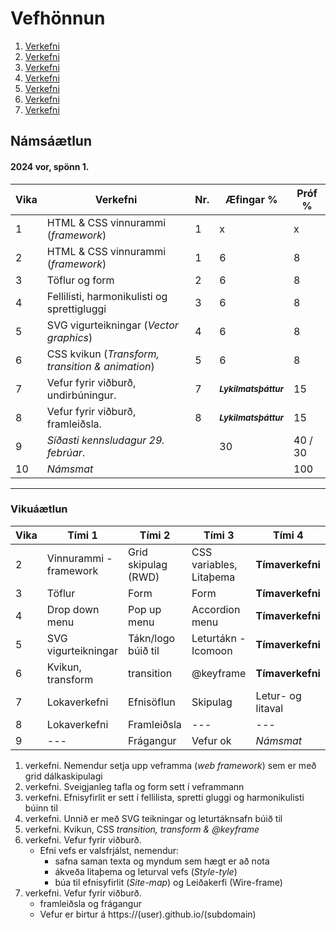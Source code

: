 # Vefhönnun

1. [Verkefni](Verkefni-1/)
2. [Verkefni](Verkefni-2/)
3. [Verkefni](Verkefni-3/)
4. [Verkefni](Verkefni-4/)
5. [Verkefni](Verkefni-5/)
6. [Verkefni](Verkefni-6/)
7. [Verkefni](Verkefni-7/)


## Námsáætlun

#### 2024 vor, spönn 1. 

| Vika  | Verkefni  | Nr. | Æfingar % | Próf % |
|---|---|---|---|---|
| 1  | HTML & CSS vinnurammi (_framework_)  | 1 | x | x 
| 2  | HTML & CSS vinnurammi (_framework_)  | 1 | 6 | 8 |
| 3  | Töflur og form  | 2 | 6 | 8 |
| 4  | Fellilisti, harmonikulisti og sprettigluggi | 3 | 6 | 8 |
| 5  | SVG vigurteikningar (_Vector graphics_) | 4 | 6 | 8 |
| 6  | CSS kvikun (_Transform, transition & animation_) | 5 | 6 | 8 |
| 7  | Vefur fyrir viðburð, undirbúningur. | 7 | <sub> **_Lykilmatsþáttur_** </sub> | 15  |
| 8  | Vefur fyrir viðburð, framleiðsla. | 8 | <sub> **_Lykilmatsþáttur_** </sub>  | 15  |
| 9 | _Síðasti  kennsludagur 29. febrúar_. | | 30 | 40 / 30  |
| 10 | _Námsmat_ |   |   | 100  |

---

### Vikuáætlun 

| Vika | Tími 1  | Tími 2 | Tími 3 | Tími 4 | 
| --- | --- | --- | --- | --- | 
| 2 | Vinnurammi - framework | Grid skipulag (RWD) | CSS variables, Litaþema | **Tímaverkefni** |
| 3 | Töflur | Form | Form | **Tímaverkefni** |
| 4 | Drop down menu | Pop up menu | Accordion menu | **Tímaverkefni** |
| 5 | SVG vigurteikningar | Tákn/logo búið til | Leturtákn - Icomoon | **Tímaverkefni** | 
| 6 | Kvikun, transform | transition | @keyframe | **Tímaverkefni** |   
| 7 | Lokaverkefni | Efnisöflun | Skipulag | Letur- og litaval | Útlitshönnun |  
| 8 | Lokaverkefni | Framleiðsla | --- | --- |
| 9 | --- | Frágangur |  Vefur ok | _Námsmat_ |
 
1. verkefni. Nemendur setja upp veframma (_web framework_) sem er með grid dálkaskipulagi
1. verkefni. Sveigjanleg tafla og form sett í veframmann
1. verkefni. Efnisyfirlit er sett í fellilista, spretti gluggi og harmonikulisti búinn til 
1. verkefni. Unnið er með SVG teikningar og leturtáknsafn búið til 
1. verkefni. Kvikun, CSS _transition, transform & @keyframe_ 
1. verkefni. Vefur fyrir viðburð. 
   * Efni vefs er valsfrjálst, nemendur:
      * safna saman texta og myndum sem hægt er að nota
      * ákveða litaþema og leturval vefs (_Style-tyle_)
      * búa til efnisyfirlit (_Site-map_) og Leiðakerfi (Wire-frame)
1. verkefni. Vefur fyrir viðburð. 
      * framleiðsla og frágangur
      * Vefur er birtur á https://(user).github.io/(subdomain) 

   
   
